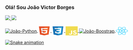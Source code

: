 ### Olá! Sou João Victor Borges
  <a href="https://github.com/JoaoVBorges-Web">
  <img height="180em" src="https://github-readme-stats.vercel.app/api?username=JoaoVBorges-Web&show_icons=false&theme=vue-dark&include_all_commits=true&count_private=true"/>
  <img height="180em" src="https://github-readme-stats.vercel.app/api/top-langs/?username=JoaoVBorges-Web&layout=compact&langs_count=7&theme=vue-dark"/>
</div>
<div style="display: inline_block"><br>
  <img align="center" alt="João-Python" height="30" width="40" src="https://cdn.jsdelivr.net/gh/devicons/devicon/icons/python/python-original.svg">
  <img align="center" alt="João-HTML" height="30" width="40" src="https://raw.githubusercontent.com/devicons/devicon/master/icons/html5/html5-original.svg">
  <img align="center" alt="João-CSS" height="30" width="40" src="https://raw.githubusercontent.com/devicons/devicon/master/icons/css3/css3-original.svg">
  <img align="center" alt="João-Js" height="30" width="40" src="https://raw.githubusercontent.com/devicons/devicon/master/icons/javascript/javascript-plain.svg">
  <img align="center" alt="João-Boostrap" height="30" width="40" src="https://cdn.jsdelivr.net/gh/devicons/devicon/icons/bootstrap/bootstrap-original.svg"> 
  <img align="center" alt="João-React" height="30" width="40" src="https://raw.githubusercontent.com/devicons/devicon/master/icons/react/react-original.svg">
          
</div>


  ![Snake animation](https://github.com/JoaoVBorges-Web/JoaoVBorges-Web/blob/output/github-contribution-grid-snake.svg)
